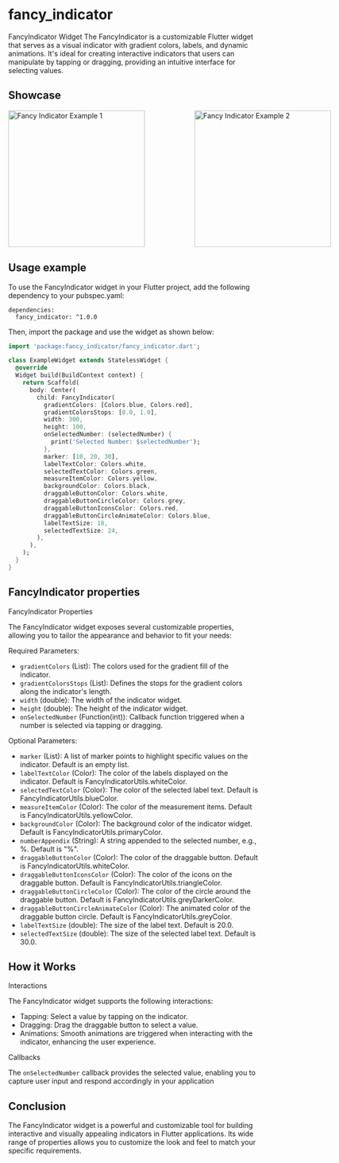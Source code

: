 # fancy_indicator

FancyIndicator Widget
The FancyIndicator is a customizable Flutter widget that serves as a visual indicator with gradient colors, labels, and dynamic animations. It's ideal for creating interactive indicators that users can manipulate by tapping or dragging, providing an intuitive interface for selecting values.

## Showcase
<div style="display: flex; flex-direction: row;">
    <img src="https://github.com/akmaljon1016/fancy_indicator/raw/main/screen_record2.gif" height="275" alt="Fancy Indicator Example 1" style="margin-right: 100px;">
    <img src="https://github.com/akmaljon1016/fancy_indicator/raw/main/screen_record.gif" height="275" alt="Fancy Indicator Example 2">
</div>

## Usage example

To use the FancyIndicator widget in your Flutter project, add the following dependency to your pubspec.yaml:
```
dependencies:
  fancy_indicator: ^1.0.0

```
Then, import the package and use the widget as shown below:

```Dart
import 'package:fancy_indicator/fancy_indicator.dart';

class ExampleWidget extends StatelessWidget {
  @override
  Widget build(BuildContext context) {
    return Scaffold(
      body: Center(
        child: FancyIndicator(
          gradientColors: [Colors.blue, Colors.red],
          gradientColorsStops: [0.0, 1.0],
          width: 300,
          height: 100,
          onSelectedNumber: (selectedNumber) {
            print('Selected Number: $selectedNumber');
          },
          marker: [10, 20, 30],
          labelTextColor: Colors.white,
          selectedTextColor: Colors.green,
          measureItemColor: Colors.yellow,
          backgroundColor: Colors.black,
          draggableButtonColor: Colors.white,
          draggableButtonCircleColor: Colors.grey,
          draggableButtonIconsColor: Colors.red,
          draggableButtonCircleAnimateColor: Colors.blue,
          labelTextSize: 18,
          selectedTextSize: 24,
        ),
      ),
    );
  }
}

```
 
## FancyIndicator properties

FancyIndicator Properties

The FancyIndicator widget exposes several customizable properties, allowing you to tailor the appearance and behavior to fit your needs:

Required Parameters:
- `gradientColors` (List<Color>): The colors used for the gradient fill of the indicator.
- `gradientColorsStops` (List<double>): Defines the stops for the gradient colors along the indicator's length.
- `width` (double): The width of the indicator widget.
- `height` (double): The height of the indicator widget.
- `onSelectedNumber` (Function(int)): Callback function triggered when a number is selected via tapping or dragging.

Optional Parameters:
- `marker` (List<int>): A list of marker points to highlight specific values on the indicator. Default is an empty list.
- `labelTextColor` (Color): The color of the labels displayed on the indicator. Default is FancyIndicatorUtils.whiteColor.
- `selectedTextColor` (Color): The color of the selected label text. Default is FancyIndicatorUtils.blueColor.
- `measureItemColor` (Color): The color of the measurement items. Default is FancyIndicatorUtils.yellowColor.
- `backgroundColor` (Color): The background color of the indicator widget. Default is FancyIndicatorUtils.primaryColor.
- `numberAppendix` (String): A string appended to the selected number, e.g., %. Default is "%".
- `draggableButtonColor` (Color): The color of the draggable button. Default is FancyIndicatorUtils.whiteColor.
- `draggableButtonIconsColor` (Color): The color of the icons on the draggable button. Default is FancyIndicatorUtils.triangleColor.
- `draggableButtonCircleColor` (Color): The color of the circle around the draggable button. Default is FancyIndicatorUtils.greyDarkerColor.
- `draggableButtonCircleAnimateColor` (Color): The animated color of the draggable button circle. Default is FancyIndicatorUtils.greyColor.
- `labelTextSize` (double): The size of the label text. Default is 20.0.
- `selectedTextSize` (double): The size of the selected label text. Default is 30.0.

## How it Works

Interactions

The FancyIndicator widget supports the following interactions:

- Tapping: Select a value by tapping on the indicator.
- Dragging: Drag the draggable button to select a value.
- Animations: Smooth animations are triggered when interacting with the indicator, enhancing the user experience.

Callbacks

The `onSelectedNumber` callback provides the selected value, enabling you to capture user input and respond accordingly in your application

## Conclusion
The FancyIndicator widget is a powerful and customizable tool for building interactive and visually appealing indicators in Flutter applications. Its wide range of properties allows you to customize the look and feel to match your specific requirements.

